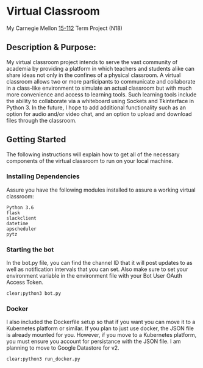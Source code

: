 # Virtual Classroom
My Carnegie Mellon [15-112](http://www.cs.cmu.edu/~112n18/) Term Project (N18)

## Description & Purpose: 
My virtual classroom project intends to serve the vast community of academia by providing a platform in which teachers and students alike can share ideas not only in the confines of a physical classroom. A virtual classroom allows two or more participants to communicate and collaborate in a class-like environment to simulate an actual classroom but with much more convenience and access to learning tools. Such learning tools include the ability to collaborate via a whiteboard using Sockets and Tkinterface in Python 3. In the future, I hope to add additional functionality such as an option for audio and/or video chat, and an option to upload and download files through the classroom.

## Getting Started
The following instructions will explain how to get all of the necessary components of the virtual classroom to run on your local machine. 

### Installing Dependencies
Assure you have the following modules installed to assure a working virtual classroom:

```
Python 3.6
flask
slackclient
datetime
apscheduler
pytz
```

### Starting the bot

In the bot.py file, you can find the channel ID that it will post updates to as well as notification intervals that you can set. Also make sure to set your environment variable in the environment file with your Bot User OAuth Access Token.

```
clear;python3 bot.py
```

### Docker

I also included the Dockerfile setup so that if you want you can move it to a Kubernetes platform or similar. If you plan to just use docker, the JSON file is already mounted for you. However, if you move to a Kubernetes platform, you must ensure you account for persistance with the JSON file. I am planning to move to Google Datastore for v2.

```
clear;python3 run_docker.py
```
